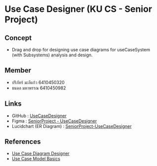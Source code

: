 # Use Case Designer (KU CS - Senior Project)

## Concept
- Drag and drop for designing use case diagrams for useCaseSystem (with Subsystems) analysis and design.

## Member
- ปริภัทร์  มะลีแก้ว 6410450320
- ธนดล มหาพรรณ 6410450982

## Links
- GitHub : [UseCaseDesigner](https://github.com/ThanadonMhp/UseCaseDesigner)
- Figma : [SeniorProject - UseCaseDesigner](https://www.figma.com/files/team/1354696602475933275/SeniorProject-UseCaseDesigner)
- Lucidchart (ER Diagram) : [SeniorProject-UseCaseDesigner](https://lucid.app/lucidchart/3a56664a-2209-4512-a823-2196fdbaebf7/edit?viewport_loc=-7300%2C-5045%2C15527%2C7553%2C0_0&invitationId=inv_c4b3a92a-3586-4f8b-9450-d091aaf4a47e)
  
## References
- [Use Case Diagram Designer](https://online.visual-paradigm.com/diagrams/features/use-case-diagram-software/)
- [Use Case Model Basics](https://devjourneys.com/2020/08/24/use-case-model-%E0%B9%80%E0%B8%9A%E0%B8%B7%E0%B9%89%E0%B8%AD%E0%B8%87%E0%B8%95%E0%B9%89%E0%B8%99/)
